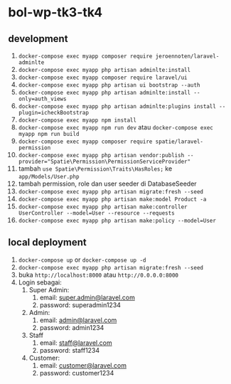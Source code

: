# bol-wp-tk3-tk4

## development

1. `docker-compose exec myapp composer require jeroennoten/laravel-adminlte`
2. `docker-compose exec myapp php artisan adminlte:install`
3. `docker-compose exec myapp composer require laravel/ui`
4. `docker-compose exec myapp php artisan ui bootstrap --auth`
5. `docker-compose exec myapp php artisan adminlte:install --only=auth_views`
6. `docker-compose exec myapp php artisan adminlte:plugins install --plugin=icheckBootstrap`
7. `docker-compose exec myapp npm install`
8. `docker-compose exec myapp npm run dev` atau `docker-compose exec myapp npm run build`
9. `docker-compose exec myapp composer require spatie/laravel-permission`
10. `docker-compose exec myapp php artisan vendor:publish --provider="Spatie\Permission\PermissionServiceProvider"`
11. tambah `use Spatie\Permission\Traits\HasRoles;` ke `app/Models/User.php`
12. tambah permission, role dan user seeder di DatabaseSeeder
13. `docker-compose exec myapp php artisan migrate:fresh --seed`
14. `docker-compose exec myapp php artisan make:model Product -a`
15. `docker-compose exec myapp php artisan make:controller UserController --model=User --resource --requests`
16. `docker-compose exec myapp php artisan make:policy --model=User`

## local deployment

1. `docker-compose up` or `docker-compose up -d`
2. `docker-compose exec myapp php artisan migrate:fresh --seed`
3. buka `http://localhost:8000` atau `http://0.0.0.0:8000`
4. Login sebagai:
   1. Super Admin:
      1. email: super.admin@laravel.com
      2. password: superadmin1234
   2. Admin:
      1. email: admin@laravel.com
      2. password: admin1234
   3. Staff
      1. email: staff@laravel.com
      2. password: staff1234
   4. Customer:
      1. email: customer@laravel.com
      2. password: customer1234
